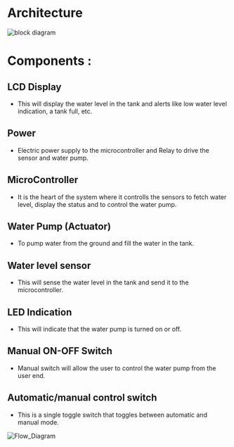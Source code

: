 # Architecture 


![block diagram](https://github.com/vinayvanka/M2_EmbSys/blob/main/Project/2_Architectures/Water_level_block_diagram.png)


# Components :

## LCD Display

* This will display the water level in the tank and alerts like low water level indication, a tank full, etc.

## Power

* Electric power supply to the microcontroller and Relay to drive the sensor and water pump.

## MicroController

* It is the heart of the system where it controlls the sensors to fetch water level, display the status and to control the water pump.

## Water Pump (Actuator)

* To pump water from the ground and fill the water in the tank.

## Water level sensor

* This will sense the water level in the tank and send it to the microcontroller.

## LED Indication

* This will indicate that the water pump is turned on or off.


## Manual ON-OFF Switch

* Manual switch will allow the user to control the water pump from the user end.

## Automatic/manual control switch

* This is a single toggle switch that toggles between automatic and manual mode.


![Flow_Diagram](https://github.com/vinayvanka/M2_EmbSys/blob/main/Project/2_Architectures/water_flow.png)


